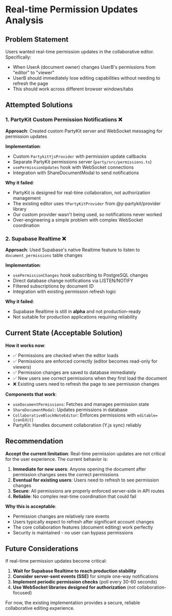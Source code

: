 # Real-time Permission Updates Analysis

## Problem Statement

Users wanted real-time permission updates in the collaborative editor. Specifically:
- When UserA (document owner) changes UserB's permissions from "editor" to "viewer"
- UserB should immediately lose editing capabilities without needing to refresh the page
- This should work across different browser windows/tabs

## Attempted Solutions

### 1. PartyKit Custom Permission Notifications ❌

**Approach**: Created custom PartyKit server and WebSocket messaging for permission updates

**Implementation**:
- Custom `PartykitYjsProvider` with permission update callbacks
- Separate PartyKit permissions server (`party/src/permissions.ts`)
- `usePermissionUpdates` hook with WebSocket connections
- Integration with ShareDocumentModal to send notifications

**Why it failed**:
- PartyKit is designed for real-time collaboration, not authorization management
- The existing editor uses `YPartyKitProvider` from @y-partykit/provider library
- Our custom provider wasn't being used, so notifications never worked
- Over-engineering a simple problem with complex WebSocket coordination

### 2. Supabase Realtime ❌

**Approach**: Used Supabase's native Realtime feature to listen to `document_permissions` table changes

**Implementation**:
- `usePermissionChanges` hook subscribing to PostgreSQL changes
- Direct database change notifications via LISTEN/NOTIFY
- Filtered subscriptions by document ID
- Integration with existing permission refresh logic

**Why it failed**:
- Supabase Realtime is still in **alpha** and not production-ready
- Not suitable for production applications requiring reliability

## Current State (Acceptable Solution)

**How it works now**:
- ✅ Permissions are checked when the editor loads
- ✅ Permissions are enforced correctly (editor becomes read-only for viewers)
- ✅ Permission changes are saved to database immediately
- ✅ New users see correct permissions when they first load the document
- ❌ Existing users need to refresh the page to see permission changes

**Components that work**:
- `useDocumentPermissions`: Fetches and manages permission state
- `ShareDocumentModal`: Updates permissions in database
- `CollaborativeBlockNoteEditor`: Enforces permissions with `editable={canEdit}`
- PartyKit: Handles document collaboration (Y.js sync) reliably

## Recommendation

**Accept the current limitation**: Real-time permission updates are not critical for the user experience. The current behavior is:

1. **Immediate for new users**: Anyone opening the document after permission changes sees the correct permissions
2. **Eventual for existing users**: Users need to refresh to see permission changes
3. **Secure**: All permissions are properly enforced server-side in API routes
4. **Reliable**: No complex real-time coordination that could fail

**Why this is acceptable**:
- Permission changes are relatively rare events
- Users typically expect to refresh after significant account changes
- The core collaboration features (document editing) work perfectly
- Security is maintained - no user can bypass permissions

## Future Considerations

If real-time permission updates become critical:

1. **Wait for Supabase Realtime to reach production stability**
2. **Consider server-sent events (SSE)** for simple one-way notifications
3. **Implement periodic permission checks** (poll every 30-60 seconds)
4. **Use WebSocket libraries designed for authorization** (not collaboration-focused)

For now, the existing implementation provides a secure, reliable collaborative editing experience. 